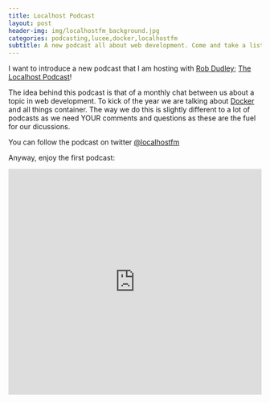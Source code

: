 ```yaml
---
title: Localhost Podcast
layout: post
header-img: img/localhostfm_background.jpg
categories: podcasting,lucee,docker,localhostfm
subtitle: A new podcast all about web development. Come and take a listen!
---
```

I want to introduce a new podcast that I am hosting with <a href="https://twitter.com/robdudley">Rob Dudley</a>; <a href="https://soundcloud.com/localhostfm">The Localhost Podcast</a>!

The idea behind this podcast is that of a monthly chat between us about a topic in web development. To kick of the year we are talking about <a href="https://www.docker.com/">Docker</a> and all things container. The way we do this is slightly different to a lot of podcasts as we need YOUR comments and questions as these are the fuel for our dicussions. 

You can follow the podcast on twitter <a href="https://twitter.com/localhostfm">@localhostfm</a>

Anyway, enjoy the first podcast:

<iframe width="100%" height="450" scrolling="no" frameborder="no" src="https://w.soundcloud.com/player/?url=https%3A//api.soundcloud.com/tracks/304816447&amp;auto_play=false&amp;hide_related=false&amp;show_comments=true&amp;show_user=true&amp;show_reposts=false&amp;visual=true"></iframe>